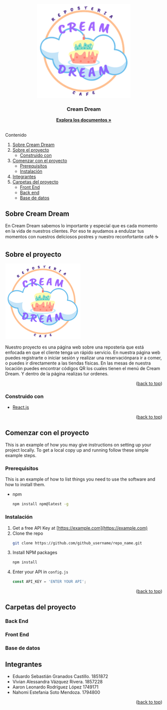 

<div id="top"></div>
<!--
*** Thanks for checking out the Best-README-Template. If you have a suggestion
*** that would make this better, please fork the repo and create a pull request
*** or simply open an issue with the tag "enhancement".
*** Don't forget to give the project a star!
*** Thanks again! Now go create something AMAZING! :D
-->



<!-- PROJECT SHIELDS -->
<!--
*** I'm using markdown "reference style" links for readability.
*** Reference links are enclosed in brackets [ ] instead of parentheses ( ).
*** See the bottom of this document for the declaration of the reference variables
*** for contributors-url, forks-url, etc. This is an optional, concise syntax you may use.
*** https://www.markdownguide.org/basic-syntax/#reference-style-links
-->



<!-- PROJECT LOGO -->
<br />
<div align="center">
  <a href="https://github.com/Yu-Tony/Cream-Dream">
    <img src="images-readme\LogoCreamDream.png" alt="Logo" width="300" height="300">
  </a>

<h3 align="center">Cream Dream</h3>

  <p align="center">
    <a href="https://github.com/Yu-Tony/Cream-Dream"><strong>Explora los documentos »</strong></a>
    <br />
    <br />
  </p>
</div>



<!-- TABLE OF CONTENTS -->

  <summary>Contenido</summary>
  <ol>
     <li><a href="#sobre-cream-dream">Sobre Cream Dream</a></li>
    <li>
      <a href="#sobre-el-proyecto">Sobre el proyecto</a>
      <ul>
        <li><a href="#construido-con">Construido con</a></li>
      </ul>
    </li>
    <li>
      <a href="#comenzar-con-el-proyecto">Comenzar con el proyecto</a>
      <ul>
        <li><a href="#prerequisitos">Prerequisitos</a></li>
        <li><a href="#instalación">Instalación</a></li>
      </ul>
    </li>
    <li><a href="#integrantes">Integrantes</a></li>
    <li>
      <a href="#carpetas-del-proyecto">Carpetas del proyecto</a>
      <ul>
        <li><a href="#front-end">Front End</a></li>
        <li><a href="#back-end">Back end</a></li>
        <li><a href="#base-de-datos">Base de datos</a></li>
      </ul>
    </li>
  </ol>

<!-- SOBRE CREAM DREAM -->
## Sobre Cream Dream

En Cream Dream sabemos lo importante y especial que es cada momento en la vida de nuestros clientes. 
Por eso te ayudamos a endulzar tus momentos con nuestros deliciosos postres y nuestro reconfortante café ☕

<!-- ABOUT THE PROJECT -->
## Sobre el proyecto

[![Product Name Screen Shot][product-screenshot]](https://example.com)

Nuestro proyecto es una página web sobre una repostería que está enfocada en que el cliente tenga un rápido servicio. En nuestra página web puedes registrarte o iniciar sesión y realizar una reservaciónpara ir a comer, o puedes ir directamente a las tiendas físicas. En las mesas de nuestra locación puedes encontrar códigos QR los cuales tienen el menú de Cream Dream. Y dentro de la página realizas tur ordenes. 

<p align="right">(<a href="#top">back to top</a>)</p>

### Construido con
* [React.js](https://reactjs.org/)


<p align="right">(<a href="#top">back to top</a>)</p>



<!-- GETTING STARTED -->
## Comenzar con el proyecto

This is an example of how you may give instructions on setting up your project locally.
To get a local copy up and running follow these simple example steps.

### Prerequisitos

This is an example of how to list things you need to use the software and how to install them.
* npm
  ```sh
  npm install npm@latest -g
  ```

### Instalación

1. Get a free API Key at [https://example.com](https://example.com)
2. Clone the repo
   ```sh
   git clone https://github.com/github_username/repo_name.git
   ```
3. Install NPM packages
   ```sh
   npm install
   ```
4. Enter your API in `config.js`
   ```js
   const API_KEY = 'ENTER YOUR API';
   ```

<p align="right">(<a href="#top">back to top</a>)</p>



<!-- CARPETAS -->
## Carpetas del proyecto
### Back End
### Front End
### Base de datos
<!-- INTEGRANTES -->
## Integrantes

* []() Eduardo Sebastián Granados Castillo. 1851872
* []() Vivian Alessandra Vázquez Rivera. 1857228
* []() Aaron Leonardo Rodríguez López 1749171
* []() Nahomi Estefania Soto Mendoza. 1794800


<p align="right">(<a href="#top">back to top</a>)</p>



<!-- MARKDOWN LINKS & IMAGES -->
<!-- https://www.markdownguide.org/basic-syntax/#reference-style-links -->
[contributors-shield]: https://img.shields.io/github/contributors/github_username/repo_name.svg?style=for-the-badge
[contributors-url]: https://github.com/github_username/repo_name/graphs/contributors
[forks-shield]: https://img.shields.io/github/forks/github_username/repo_name.svg?style=for-the-badge
[forks-url]: https://github.com/github_username/repo_name/network/members
[stars-shield]: https://img.shields.io/github/stars/github_username/repo_name.svg?style=for-the-badge
[stars-url]: https://github.com/github_username/repo_name/stargazers
[issues-shield]: https://img.shields.io/github/issues/github_username/repo_name.svg?style=for-the-badge
[issues-url]: https://github.com/github_username/repo_name/issues
[license-shield]: https://img.shields.io/github/license/github_username/repo_name.svg?style=for-the-badge
[license-url]: https://github.com/github_username/repo_name/blob/master/LICENSE.txt
[linkedin-shield]: https://img.shields.io/badge/-LinkedIn-black.svg?style=for-the-badge&logo=linkedin&colorB=555
[linkedin-url]: https://linkedin.com/in/linkedin_username
[product-screenshot]: images-readme\LogoCreamDream.png


